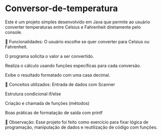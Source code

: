 # Conversor-de-temperatura

Este é um projeto simples desenvolvido em Java que permite ao usuário converter temperaturas entre Celsius e Fahrenheit diretamente pelo console.

🔹 Funcionalidades:
O usuário escolhe se quer converter para Celsius ou Fahrenheit.

O programa solicita o valor a ser convertido.

Realiza o cálculo usando funções específicas para cada conversão.

Exibe o resultado formatado com uma casa decimal.

🎯 Conceitos utilizados:
Entrada de dados com Scanner

Estrutura condicional if/else

Criação e chamada de funções (métodos)

Boas práticas de formatação de saída com printf

💬 Observação:
Esse projeto foi feito como exercício para fixar lógica de programação, manipulação de dados e reutilização de código com funções.
